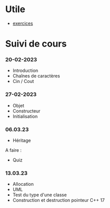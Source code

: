 # Utile
- [exercices](https://github.com/tony-maulaz/poo-exercices)

# Suivi de cours

### 20-02-2023
- Introduction
- Chaînes de caractères
- Cin / Cout

### 27-02-2023
- Objet
- Constructeur
- Initialisation

### 06.03.23
- Héritage

A faire :
- Quiz

### 13.03.23
- Allocation
- UML
- Test du type d'une classe
- Construction et destruction pointeur C++ 17